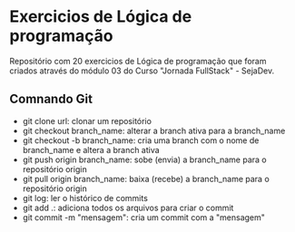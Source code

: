 # Exercicios de Lógica de programação

Repositório com 20 exercicios de Lógica de programação que foram criados através do módulo 03 do Curso "Jornada FullStack" - SejaDev.

## Comnando Git

* git clone url: clonar um repositório
* git checkout branch_name: alterar a branch ativa para a branch_name
* git checkout -b branch_name: cria uma branch com o nome de branch_name e altera a branch ativa
* git push origin branch_name: sobe (envia) a branch_name para o repositório origin
* git pull origin branch_name: baixa (recebe) a branch_name para o repositório origin
* git log: ler o histórico de commits
* git add .: adiciona todos os arquivos para criar o commit
* git commit -m "mensagem": cria um commit com a "mensagem"